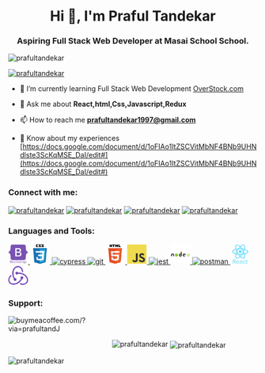 <h1 align="center">Hi 👋, I'm Praful Tandekar</h1>
<h3 align="center">Aspiring Full Stack Web Developer at Masai School School.</h3>

<p align="left"> <img src="https://komarev.com/ghpvc/?username=prafultandekar&label=Profile%20views&color=0e75b6&style=flat" alt="prafultandekar" /> </p>

<p align="left"> <a href="https://github.com/ryo-ma/github-profile-trophy"><img src="https://github-profile-trophy.vercel.app/?username=prafultandekar" alt="prafultandekar" /></a> </p>

- 🌱 I’m currently learning Full Stack Web Development [OverStock.com](https://fancy-lamington-961d30.netlify.app/)

- 💬 Ask me about **React,html,Css,Javascript,Redux**

- 📫 How to reach me **prafultandekar1997@gmail.com**

- 📄 Know about my experiences [https://docs.google.com/document/d/1oFIAo1ItZSCVitMbNF4BNb9UHNdlste3ScKqMSE_DaI/edit#](https://docs.google.com/document/d/1oFIAo1ItZSCVitMbNF4BNb9UHNdlste3ScKqMSE_DaI/edit#)

<h3 align="left">Connect with me:</h3>
<p align="left">
<a href="https://linkedin.com/in/prafultandekar" target="blank"><img align="center" src="https://raw.githubusercontent.com/rahuldkjain/github-profile-readme-generator/master/src/images/icons/Social/linked-in-alt.svg" alt="prafultandekar" height="30" width="40" /></a>
<a href="https://codesandbox.com/prafultandekar" target="blank"><img align="center" src="https://raw.githubusercontent.com/rahuldkjain/github-profile-readme-generator/master/src/images/icons/Social/codesandbox.svg" alt="prafultandekar" height="30" width="40" /></a>
<a href="https://fb.com/prafultandekar" target="blank"><img align="center" src="https://raw.githubusercontent.com/rahuldkjain/github-profile-readme-generator/master/src/images/icons/Social/facebook.svg" alt="prafultandekar" height="30" width="40" /></a>
<a href="https://instagram.com/prafultandekar" target="blank"><img align="center" src="https://raw.githubusercontent.com/rahuldkjain/github-profile-readme-generator/master/src/images/icons/Social/instagram.svg" alt="prafultandekar" height="30" width="40" /></a>
</p>

<h3 align="left">Languages and Tools:</h3>
<p align="left"> <a href="https://getbootstrap.com" target="_blank" rel="noreferrer"> <img src="https://raw.githubusercontent.com/devicons/devicon/master/icons/bootstrap/bootstrap-plain-wordmark.svg" alt="bootstrap" width="40" height="40"/> </a> <a href="https://www.w3schools.com/css/" target="_blank" rel="noreferrer"> <img src="https://raw.githubusercontent.com/devicons/devicon/master/icons/css3/css3-original-wordmark.svg" alt="css3" width="40" height="40"/> </a> <a href="https://www.cypress.io" target="_blank" rel="noreferrer"> <img src="https://raw.githubusercontent.com/simple-icons/simple-icons/6e46ec1fc23b60c8fd0d2f2ff46db82e16dbd75f/icons/cypress.svg" alt="cypress" width="40" height="40"/> </a> <a href="https://git-scm.com/" target="_blank" rel="noreferrer"> <img src="https://www.vectorlogo.zone/logos/git-scm/git-scm-icon.svg" alt="git" width="40" height="40"/> </a> <a href="https://www.w3.org/html/" target="_blank" rel="noreferrer"> <img src="https://raw.githubusercontent.com/devicons/devicon/master/icons/html5/html5-original-wordmark.svg" alt="html5" width="40" height="40"/> </a> <a href="https://developer.mozilla.org/en-US/docs/Web/JavaScript" target="_blank" rel="noreferrer"> <img src="https://raw.githubusercontent.com/devicons/devicon/master/icons/javascript/javascript-original.svg" alt="javascript" width="40" height="40"/> </a> <a href="https://jestjs.io" target="_blank" rel="noreferrer"> <img src="https://www.vectorlogo.zone/logos/jestjsio/jestjsio-icon.svg" alt="jest" width="40" height="40"/> </a> <a href="https://nodejs.org" target="_blank" rel="noreferrer"> <img src="https://raw.githubusercontent.com/devicons/devicon/master/icons/nodejs/nodejs-original-wordmark.svg" alt="nodejs" width="40" height="40"/> </a> <a href="https://postman.com" target="_blank" rel="noreferrer"> <img src="https://www.vectorlogo.zone/logos/getpostman/getpostman-icon.svg" alt="postman" width="40" height="40"/> </a> <a href="https://reactjs.org/" target="_blank" rel="noreferrer"> <img src="https://raw.githubusercontent.com/devicons/devicon/master/icons/react/react-original-wordmark.svg" alt="react" width="40" height="40"/> </a> <a href="https://redux.js.org" target="_blank" rel="noreferrer"> <img src="https://raw.githubusercontent.com/devicons/devicon/master/icons/redux/redux-original.svg" alt="redux" width="40" height="40"/> </a> </p>

<h3 align="left">Support:</h3>
<p><a href="https://www.buymeacoffee.com/buymeacoffee.com/?via=prafultandJ"> <img align="left" src="https://cdn.buymeacoffee.com/buttons/v2/default-yellow.png" height="50" width="210" alt="buymeacoffee.com/?via=prafultandJ" /></a></p><br><br>

<p><img align="left" src="https://github-readme-stats.vercel.app/api/top-langs?username=prafultandekar&show_icons=true&locale=en&layout=compact" alt="prafultandekar" /></p>

<p>&nbsp;<img align="center" src="https://github-readme-stats.vercel.app/api?username=prafultandekar&show_icons=true&locale=en" alt="prafultandekar" /></p>

<p><img align="center" src="https://github-readme-streak-stats.herokuapp.com/?user=prafultandekar&" alt="prafultandekar" /></p>
